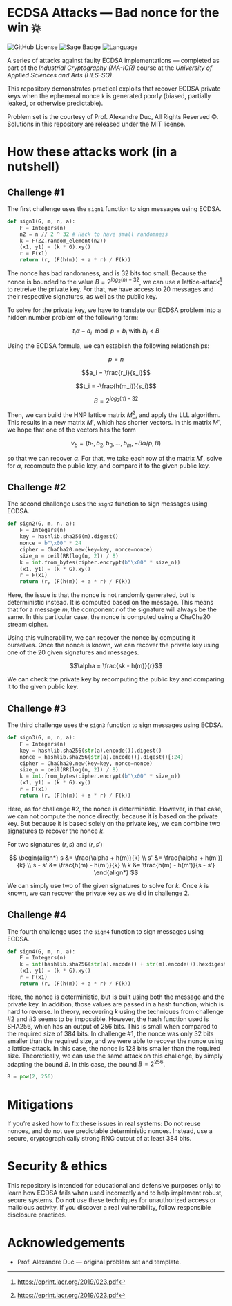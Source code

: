 # ECDSA Attacks — Bad nonce for the win 💥

![GitHub License](https://img.shields.io/badge/license-MIT-blue)
![Sage Badge](https://img.shields.io/badge/built%20with-SageMath-2b6db0)
![Language](https://img.shields.io/badge/language-Sage%2FPython-3572A5)

A series of attacks against faulty ECDSA implementations — completed as part of the *Industrial Cryptography (MA-ICR)* course at the *University of Applied Sciences and Arts (HES-SO)*.

This repository demonstrates practical exploits that recover ECDSA private keys when the ephemeral nonce `k` is generated poorly (biased, partially leaked, or otherwise predictable).

Problem set is the courtesy of Prof. Alexandre Duc, All Rights Reserved ©. Solutions in this repository are released under the MIT license.

# How these attacks work (in a nutshell)

## Challenge #1

The first challenge uses the `sign1` function to sign messages using ECDSA.

```python
def sign1(G, m, n, a):
    F = Integers(n)
    n2 = n // 2 ^ 32 # Hack to have small randomness
    k = F(ZZ.random_element(n2))
    (x1, y1) = (k * G).xy()
    r = F(x1)
    return (r, (F(h(m)) + a * r) / F(k))
```

The nonce has bad randomness, and is 32 bits too small. Because the nonce is bounded to the value $B = 2^{log_2(n) - 32}$, we can use a lattice-attack[^1] to retreive the private key. For that, we have access to 20 messages and their respective signatures, as well as the public key.

To solve for the private key, we have to translate our ECDSA problem into a hidden number problem of the following form: 

$$t_i\alpha - a_i \mod p = b_i \text{ with } b_i < B$$


Using the ECDSA formula, we can establish the following relationships:

$$p = n$$

$$a_i = \frac{r_i}{s_i}$$

$$t_i = -\frac{h(m_i)}{s_i}$$

$$B = 2^{log_2(n) - 32}$$

Then, we can build the HNP lattice matrix $M$[^1], and apply the LLL algorithm. This results in a new matrix $M'$, which has shorter vectors. In this matrix $M'$, we hope that one of the vectors has the form

$$v_b = (b_1, b_2, b_3, \dots, b_m, -B\alpha/p, B)$$

so that we can recover $\alpha$. For that, we take each row of the matrix $M'$, solve for $\alpha$, recompute the public key, and compare it to the given public key.

[^1]:https://eprint.iacr.org/2019/023.pdf

## Challenge #2

The second challenge uses the `sign2` function to sign messages using ECDSA.
```python
def sign2(G, m, n, a):
    F = Integers(n)
    key = hashlib.sha256(m).digest()
    nonce = b"\x00" * 24
    cipher = ChaCha20.new(key=key, nonce=nonce)
    size_n = ceil(RR(log(n, 2)) / 8)
    k = int.from_bytes(cipher.encrypt(b"\x00" * size_n))
    (x1, y1) = (k * G).xy()
    r = F(x1)
    return (r, (F(h(m)) + a * r) / F(k))
```

Here, the issue is that the nonce is not randomly generated, but is deterministic instead. It is computed based on the message. This means that for a message $m$, the component $r$ of the signature will always be the same. In this particular case, the nonce is computed using a ChaCha20 stream cipher.

Using this vulnerability, we can recover the nonce by computing it ourselves. Once the nonce is known, we can recover the private key using one of the 20 given signatures and messages.

$$\alpha = \frac{sk - h(m)}{r}$$

We can check the private key by recomputing the public key and comparing it to the given public key.

## Challenge #3

The third challenge uses the `sign3` function to sign messages using ECDSA.

```python
def sign3(G, m, n, a):
    F = Integers(n)
    key = hashlib.sha256(str(a).encode()).digest()
    nonce = hashlib.sha256(str(a).encode()).digest()[:24]
    cipher = ChaCha20.new(key=key, nonce=nonce)
    size_n = ceil(RR(log(n, 2)) / 8)
    k = int.from_bytes(cipher.encrypt(b"\x00" * size_n))
    (x1, y1) = (k * G).xy()
    r = F(x1)
    return (r, (F(h(m)) + a * r) / F(k))
```

Here, as for challenge #2, the nonce is deterministic. However, in that case, we can not compute the nonce directly, because it is based on the private key. But because it is based solely on the private key, we can combine two signatures to recover the nonce $k$.


For two signatures $(r, s)$ and $(r, s')$

$$
\begin{align*}
s &= \frac{\alpha + h(m)}{k} \\
s' &= \frac{\alpha + h(m')}{k} \\
s - s' &= \frac{h(m) - h(m')}{k} \\
k &= \frac{h(m) - h(m')}{s - s'}
\end{align*}
$$

We can simply use two of the given signatures to solve for $k$. Once $k$ is known, we can recover the private key as we did in challenge 2.

## Challenge #4

The fourth challenge uses the `sign4` function to sign messages using ECDSA.

```python
def sign4(G, m, n, a):
    F = Integers(n)
    k = int(hashlib.sha256(str(a).encode() + str(m).encode()).hexdigest(), 16)
    (x1, y1) = (k * G).xy()
    r = F(x1)
    return (r, (F(h(m)) + a * r) / F(k))
```

Here, the nonce is deterministic, but is built using both the message and the private key. In addition, those values are passed in a hash function, which is hard to reverse. In theory, recovering $k$ using the techniques from challenge \#2 and \#3 seems to be impossible. However, the hash function used is SHA256, which has an output of 256 bits. This is small when compared to the required size of 384 bits. In challenge \#1, the nonce was only 32 bits smaller than the required size, and we were able to recover the nonce using a lattice-attack. In this case, the nonce is 128 bits smaller than the required size. Theoretically, we can use the same attack on this challenge, by simply adapting the bound $B$. In this case, the bound $B=2^{256}$.

```python
B = pow(2, 256)
```

# Mitigations

If you’re asked how to fix these issues in real systems: Do not reuse nonces, and do not use predictable deterministic nonces. Instead, use a secure, cryptographically strong RNG output of at least 384 bits.

# Security & ethics

This repository is intended for educational and defensive purposes only: to learn how ECDSA fails when used incorrectly and to help implement robust, secure systems. Do **not** use these techniques for unauthorized access or malicious activity. If you discover a real vulnerability, follow responsible disclosure practices.

# Acknowledgements

* Prof. Alexandre Duc — original problem set and template.